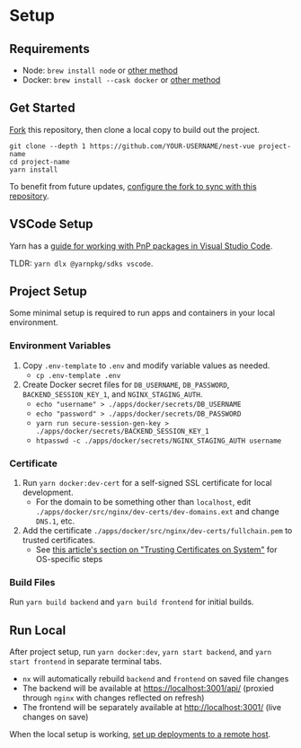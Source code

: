 # Setup

## Requirements

-   Node: `brew install node` or [other method](https://nodejs.org/en/download/package-manager/)
-   Docker: `brew install --cask docker` or [other method](https://docs.docker.com/get-docker/)

## Get Started

[Fork](https://docs.github.com/en/get-started/quickstart/fork-a-repo) this repository, then clone a local copy to build out the project.

```bash:no-line-numbers
git clone --depth 1 https://github.com/YOUR-USERNAME/nest-vue project-name
cd project-name
yarn install
```

To benefit from future updates, [configure the fork to sync with this repository](https://docs.github.com/en/get-started/quickstart/fork-a-repo#configuring-git-to-sync-your-fork-with-the-original-repository).

## VSCode Setup

Yarn has a [guide for working with PnP packages in Visual Studio Code](https://yarnpkg.com/getting-started/editor-sdks).

TLDR: `yarn dlx @yarnpkg/sdks vscode`.

## Project Setup

Some minimal setup is required to run apps and containers in your local environment.

### Environment Variables

1. Copy `.env-template` to `.env` and modify variable values as needed.
    - `cp .env-template .env`
2. Create Docker secret files for `DB_USERNAME`, `DB_PASSWORD`, `BACKEND_SESSION_KEY_1`, and `NGINX_STAGING_AUTH`.
    - `echo "username" > ./apps/docker/secrets/DB_USERNAME`
    - `echo "password" > ./apps/docker/secrets/DB_PASSWORD`
    - `yarn run secure-session-gen-key > ./apps/docker/secrets/BACKEND_SESSION_KEY_1`
    - `htpasswd -c ./apps/docker/secrets/NGINX_STAGING_AUTH username`

### Certificate

1. Run `yarn docker:dev-cert` for a self-signed SSL certificate for local development.
    - For the domain to be something other than `localhost`, edit `./apps/docker/src/nginx/dev-certs/dev-domains.ext` and change `DNS.1`, etc.
2. Add the certificate `./apps/docker/src/nginx/dev-certs/fullchain.pem` to trusted certificates.
    - See [this article's section on "Trusting Certificates on System"](https://tarunlalwani.com/post/self-signed-certificates-trusting-them/) for OS-specific steps

### Build Files

Run `yarn build backend` and `yarn build frontend` for initial builds.

## Run Local

After project setup, run `yarn docker:dev`, `yarn start backend`, and `yarn start frontend` in separate terminal tabs.

-   `nx` will automatically rebuild `backend` and `frontend` on saved file changes
-   The backend will be available at [https://localhost:3001/api/](https://localhost:3001/api/) (proxied through `nginx` with changes reflected on refresh)
-   The frontend will be separately available at [http://localhost:3001/](http://localhost:3001/) (live changes on save)

When the local setup is working, [set up deployments to a remote host](./deploy.md).
